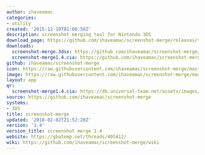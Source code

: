 ```yaml
---
author: ihaveamac
categories:
- utility
created: '2015-12-10T01:06:58Z'
description: screenshot merging tool for Nintendo 3DS
download_page: https://github.com/ihaveamac/screenshot-merge/releases/tag/1.4
downloads:
  screenshot-merge.3dsx: https://github.com/ihaveamac/screenshot-merge/releases/download/1.4/screenshot-merge.3dsx
  screenshot-merge1.4.cia: https://github.com/ihaveamac/screenshot-merge/releases/download/1.4/screenshot-merge1.4.cia
github: ihaveamac/screenshot-merge
icon: https://raw.githubusercontent.com/ihaveamac/screenshot-merge/master/resources/icon.png
image: https://raw.githubusercontent.com/ihaveamac/screenshot-merge/master/resources/banner.png
layout: app
qr:
  screenshot-merge1.4.cia: https://db.universal-team.net/assets/images/qr/screenshot-merge1.4.cia.png
source: https://github.com/ihaveamac/screenshot-merge
systems:
- 3DS
title: screenshot-merge
updated: '2018-02-02T21:52:20Z'
version: '1.4'
version_title: screenshot merge 1.4
website: https://gbatemp.net/threads/405412/
wiki: https://github.com/ihaveamac/screenshot-merge/wiki
---
```

